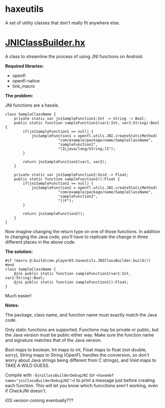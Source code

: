 haxeutils
=========

A set of utility classes that don't really fit anywhere else.

[JNIClassBuilder.hx](https://github.com/player-03/haxeutils/blob/master/com/player03/haxeutils/JNIClassBuilder.hx)
==================

A class to streamline the process of using JNI functions on Android.

**Required libraries:**

- openfl
- openfl-native
- tink_macro

**The problem:**

JNI functions are a hassle.

    class SampleClassName {
        private static var jniSampleFunction1:Int -> String -> Bool;
        public static function sampleFunction1(var1:Int, var2:String):Bool {
            if(jniSampleFunction1 == null) {
                jniSampleFunction1 = openfl.utils.JNI.createStaticMethod(
                            "com/example/package/name/SampleClassName",
                            "sampleFunction1",
                            "(ILjava/lang/String;)Z");
            }
            
            return jniSampleFunction1(var1, var2);
        }
        
        private static var jniSampleFunction2:Void -> Float;
        public static function sampleFunction2():Float {
            if(jniSampleFunction2 == null) {
                jniSampleFunction2 = openfl.utils.JNI.createStaticMethod(
                            "com/example/package/name/SampleClassName",
                            "sampleFunction2",
                            "()F");
            }
            
            return jniSampleFunction2();
        }
    }

Now imagine changing the return type on one of those functions. In addition to
changing the Java code, you'll have to replicate the change in three different
places in the above code.

**The solution:**

    #if !macro @:build(com.player03.haxeutils.JNIClassBuilder.build()) #end
    class SampleClassName {
        @jni public static function sampleFunction1(var1:Int, var2:String):Bool;
        @jni public static function sampleFunction2():Float;
    }

Much easier!

**Notes:**

The package, class name, and function name must exactly match the Java code.

Only static functions are supported. Functions may be private or public, but the
Java version must be public either way. Make sure the function name and signature
matches that of the Java version.

Bool maps to boolean, Int maps to int, Float maps to float (not double, sorry),
String maps to String (OpenFL handles the conversion, so don't worry about Java
strings being different from C strings), and Void maps to TAKE A WILD GUESS.

Compile with `-DjniClassBuilderDebugJNI` (or `<haxedef name="jniClassBuilderDebugJNI">`)
to print a message just before creating each function. This will let you know
which funcctions aren't working, even if CheckJNI doesn't.

iOS version coming eventually???
